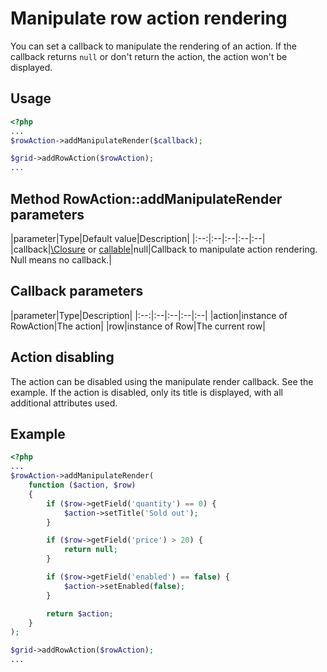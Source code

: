 Manipulate row action rendering
=============================

You can set a callback to manipulate the rendering of an action.
If the callback returns `null` or don't return the action, the action won't be displayed.

## Usage

```php
<?php
...
$rowAction->addManipulateRender($callback);

$grid->addRowAction($rowAction);
...
```

## Method RowAction::addManipulateRender parameters

|parameter|Type|Default value|Description|
|:--:|:--|:--|:--|:--|
|callback|[\Closure](http://php.net/manual/en/functions.anonymous.php) or [callable](http://php.net/manual/en/language.types.callable.php)|null|Callback to manipulate action rendering. Null means no callback.|

## Callback parameters

|parameter|Type|Description|
|:--:|:--|:--|:--|:--|
|action|instance of RowAction|The action|
|row|instance of Row|The current row|

## Action disabling

The action can be disabled using the manipulate render callback. See the example.
If the action is disabled, only its title is displayed, with all additional attributes used.

## Example

```php
<?php
...
$rowAction->addManipulateRender(
    function ($action, $row)
    {
        if ($row->getField('quantity') == 0) {
            $action->setTitle('Sold out');
        }

        if ($row->getField('price') > 20) {
            return null;
        }

        if ($row->getField('enabled') == false) {
            $action->setEnabled(false);
        }

        return $action;
    }
);

$grid->addRowAction($rowAction);
...
```
